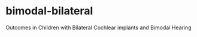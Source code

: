 bimodal-bilateral
=================

Outcomes in Children with Bilateral Cochlear implants and Bimodal Hearing
